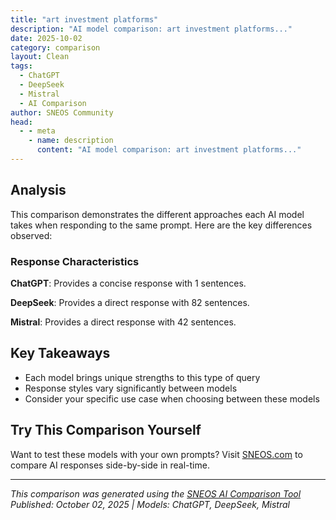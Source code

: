 ```yaml
---
title: "art investment platforms"
description: "AI model comparison: art investment platforms..."
date: 2025-10-02
category: comparison
layout: Clean
tags:
  - ChatGPT
  - DeepSeek
  - Mistral
  - AI Comparison
author: SNEOS Community
head:
  - - meta
    - name: description
      content: "AI model comparison: art investment platforms..."
---
```


<ChatComparison
  title="art investment platforms"
  prompt="art investment platforms"
  :responses='{
    "ChatGPT": "Art investment platforms have gained popularity as they provide individuals with opportunities to invest in art pieces without needing to purchase them outright. These platforms often offer fractional ownership, curated collections, and various investment strategies. Here are some notable art investment platforms as of my last update:\n\n1. **Masterworks**: This platform allows investors to buy shares in high-value artworks, thereby enabling fractional ownership. Masterworks focuses on blue-chip art and provides investors with data and insights into the art market.\n\n2. **Artfinder**: While primarily a marketplace for original artworks by independent artists, Artfinder also offers opportunities for investment in unique pieces. It connects art lovers and potential investors with emerging artists.\n\n3. **Artnet**: Artnet operates as an art auction platform and marketplace, providing resources for art investment and valuation. It features an art price database and analysis tools useful for serious investors.\n\n4. **Saatchi Art**: Known for showcasing a wide range of original artworks, Saatchi Art also provides investment opportunities in contemporary art. They focus on increasing accessibility for art collectors and investors.\n\n5. **Catawiki**: An auction platform that specializes in unique collectibles, including art, Catawiki allows users to bid on artworks and also provides an option for investment.\n\n6. **Art Finance**: This platform includes more direct art financing options, such as securing loans against artworks and other financial products tailored to the art market.\n\n7. **Artory**: This platform offers a digital registry for artworks and aims to increase transparency and trust in art ownership. They provide investment insights as well.\n\n8. **Investart**: Investart allows investors to pool resources to buy artwork and then manage that art collectively, aiming for appreciation over time.\n\n9. **Crowdsourced Art Platforms**: Some platforms enable collective investment in art projects or upcoming artists, often engaging with communities to fund specific artworks or installations.\n\nEach platform has its own unique approach and set of features. If you&#39;re considering investing in art, it&#39;s essential to do thorough research on the platform, the artworks they offer, and the artists represented to understand the potential risks and rewards.",
    "DeepSeek": "Of course. Here is a comprehensive overview of art investment platforms, breaking down the different models, key players, benefits, and risks.\n\n### The Core Concept\n\nArt investment platforms aim to democratize art ownership, which was traditionally reserved for the ultra-wealthy. They allow individuals to buy \u0022shares\u0022 or fractions of high-value artworks, enabling them to benefit from potential appreciation without having to buy, store, and insure the entire piece.\n\n---\n\n### Types of Art Investment Platforms\n\nThe market has evolved into several distinct models:\n\n#### 1. Fractional Ownership Platforms\nThis is the most common model. The platform purchases a valuable artwork, holds it in a secure storage facility, and then issues shares or tokens representing ownership. Investors can buy and (in some cases) sell these shares on a secondary market.\n\n*   **How it works:** You buy a piece of a multi-million dollar painting. If the artwork increases in value, so does your share.\n*   **Examples:** **Masterworks**, **Ot\u00EDs**.\n\n#### 2. Art Securitization \u0026 Trading Exchanges\nThese platforms take fractional ownership a step further by creating a more formal, regulated, and liquid secondary market. They often structure the artwork as an \u0022asset-backed security\u0022 that can be traded like a stock.\n\n*   **How it works:** After an initial offering, shares are listed on the platform\u0027s own exchange, allowing for more frequent buying and selling.\n*   **Examples:** **Artex**, **ART Stock Exchange**.\n\n#### 3. Art-Focused ETFs and Funds\nInstead of owning a fraction of a single artwork, you invest in a fund or an Exchange-Traded Fund (ETF) that holds a diversified portfolio of artworks. This spreads the risk across many assets.\n\n*   **How it works:** Similar to buying a share of a Vanguard fund, but the underlying assets are paintings, sculptures, etc.\n*   **Examples:** The **Artemundi Global Fund**, **The Fine Art Group**. (Note: A pure art ETF has been attempted but is not yet widely available on public markets).\n\n#### 4. NFT Art Platforms\nWhile a different asset class, NFT (Non-Fungible Token) platforms are a major part of the digital art investment landscape. They allow for direct ownership of digital art verified on a blockchain.\n\n*   **How it works:** You buy an NFT, which represents your ownership of the unique digital file. The market is highly speculative and volatile.\n*   **Examples:** **OpenSea**, **SuperRare**, **Foundation**.\n\n---\n\n### Key Players in the Market\n\n| Platform | Model | Key Features \u0026 Focus | Minimum Investment |\n| :--- | :--- | :--- | :--- |\n| **Masterworks** | Fractional Ownership | Leader in the space; focuses on blue-chip art (Warhol, Banksy, Monet). Has a robust secondary market. | Often $500-$1,000 per share |\n| **Ot\u00EDs** | Fractional Ownership | Broader focus, including contemporary art, collectibles (e.g., rare sneakers, watches), and NFTs. | As low as $5 |\n| **Artex** | Securitization \u0026 Trading | Aims to be a stock exchange for art. Involves a formal IPO process for each artwork. | Varies by offering |\n| **Artory Registry** | Registry \u0026 Blockchain | Not an investment platform per se, but provides a secure, blockchain-based registry for art ownership and provenance, which supports the ecosystem. | N/A |\n\n---\n\n### Benefits of Using Art Investment Platforms\n\n1.  **Accessibility \u0026 Lower Barrier to Entry:** Invest in a multi-million dollar asset for a few hundred dollars.\n2.  **Diversification:** Art has a low correlation with traditional stock and bond markets, making it a good portfolio diversifier.\n3.  **Potential for High Returns:** The top end of the art market has historically appreciated significantly, sometimes outperforming indices like the S\u0026P 500.\n4.  **Liquidity (Relative to Physical Art):** While not as liquid as stocks, the secondary markets on these platforms are far more liquid than trying to sell a whole painting privately.\n5.  **No Storage or Insurance Hassles:** The platform handles all the logistics, security, and costs of storing and insuring the artwork.\n\n---\n\n### Major Risks and Considerations\n\n1.  **Illiquidity and Lock-Up Periods:** This is the biggest risk. You may not be able to sell your shares immediately. Many platforms have holding periods (e.g., 3-10 years) before you can sell on the secondary market, and there\u0027s no guarantee a buyer will be there.\n2.  **High Fees:** Platforms charge various fees, including:\n    *   **Acquisition Fees** (to buy the art)\n    *   **Storage \u0026 Insurance Fees** (annual costs)\n    *   **Management Fees** (similar to a fund)\n    *   **Carried Interest** (a percentage of the profits when the art is sold)\n3.  **Speculative \u0026 Volatile Market:** Art value is subjective. It\u0027s driven by trends, artist reputation, and collector taste. An artist can fall out of favor, causing prices to plummet.\n4.  **Lack of Income:** Art does not produce dividends or interest. Your return is 100% dependent on capital appreciation.\n5.  **Platform Risk:** The industry is relatively new. If the platform goes out of business, the process of reclaiming your investment could be complex and costly.\n6.  **Transparency \u0026 Valuation:** How does the platform select art? Who appraises it? Understanding their methodology is crucial, as inflated acquisition prices can hurt returns.\n\n---\n\n### Before You Invest: A Checklist\n\n*   **Understand the Fee Structure:** Read the fine print. High fees can eat away your returns.\n*   **Check the Liquidity Terms:** How long is the holding period? How active is the secondary market?\n*   **Research the Platform\u0027s Track Record:** Have they successfully exited any investments (i.e., sold a painting and returned profits to shareholders)?\n*   **Diversify Your \u0022Art Portfolio\u0022:** Don\u0027t put all your money into one artwork or even one artist.\n*   **Consider it a Long-Term, Alternative Investment:** Allocate only a small, speculative portion of your overall portfolio to art. It should not replace traditional investments like stocks and bonds.\n\n### The Bottom Line\n\nArt investment platforms have successfully opened up a once-exclusive asset class. They offer a compelling way to gain exposure to the art market with relatively small amounts of capital. However, they are not a get-rich-quick scheme. They are **illiquid, high-fee, speculative investments** best suited for sophisticated investors who understand the risks and are prepared to hold for the long term.\n\nAlways do your own thorough research before investing in any platform.",
    "Mistral": "Art investment platforms provide a way for individuals to invest in artworks, often by purchasing shares or fractional ownership in pieces of art. These platforms can democratize access to the art market, which has traditionally been reserved for wealthy collectors and institutions. Here are some key features and examples of art investment platforms:\n\n### Key Features:\n1. **Fractional Ownership**: Allows investors to buy a fraction of an artwork, making high-value pieces more accessible.\n2. **Transparency**: Provides detailed information about the artwork, including its provenance, condition, and market value.\n3. **Liquidity**: Offers a marketplace where investors can buy and sell their shares, providing liquidity that is often lacking in traditional art markets.\n4. **Diversification**: Enables investors to diversify their portfolios by investing in multiple artworks.\n5. **Expert Curation**: Often involves expert curation to select high-quality artworks with strong investment potential.\n6. **Digital Platforms**: Utilizes digital technology to facilitate transactions, manage portfolios, and provide market insights.\n\n### Examples of Art Investment Platforms:\n1. **Masterworks**:\n   - **Description**: Masterworks allows investors to buy shares in blue-chip artworks. The platform handles the acquisition, storage, and eventual sale of the artworks.\n   - **Features**: Fractional ownership, expert curation, secondary market for trading shares.\n\n2. **Arthena**:\n   - **Description**: Arthena offers investment funds focused on contemporary art. Investors can buy into these funds, which are managed by art experts.\n   - **Features**: Diversified portfolios, expert management, potential for high returns.\n\n3. **Yieldstreet**:\n   - **Description**: Yieldstreet offers a variety of alternative investment opportunities, including art. Investors can buy into art funds or individual pieces.\n   - **Features**: Diversified investment options, expert curation, potential for high returns.\n\n4. **Artsy**:\n   - **Description**: Artsy is an online platform for discovering, buying, and selling fine art. While not strictly an investment platform, it provides a marketplace for art transactions.\n   - **Features**: Large inventory, expert curation, market insights.\n\n5. **Rally Rd.**:\n   - **Description**: Rally Rd. allows investors to buy shares in collectibles, including art. The platform offers a secondary market for trading shares.\n   - **Features**: Fractional ownership, diversified collectibles, secondary market.\n\n### Considerations:\n- **Risk**: Like any investment, art carries risks, including market volatility and the potential for fraud.\n- **Fees**: Platforms may charge fees for transactions, management, and storage.\n- **Regulation**: Ensure the platform complies with relevant financial regulations and has a good reputation.\n- **Liquidity**: While these platforms aim to provide liquidity, the market for art shares may still be less liquid than traditional financial markets.\n\n### Conclusion:\nArt investment platforms offer a unique opportunity for investors to participate in the art market without the need for large capital outlays. However, it\u0027s important to do thorough research and consider the risks and fees involved before investing."
  }'
  published-date="10:10"
/>

## Analysis

This comparison demonstrates the different approaches each AI model takes when responding to the same prompt. Here are the key differences observed:

### Response Characteristics

**ChatGPT**: Provides a concise response with 1 sentences. 

**DeepSeek**: Provides a direct response with 82 sentences. 

**Mistral**: Provides a direct response with 42 sentences. 

## Key Takeaways

- Each model brings unique strengths to this type of query
- Response styles vary significantly between models
- Consider your specific use case when choosing between these models

## Try This Comparison Yourself

Want to test these models with your own prompts? Visit [SNEOS.com](https://sneos.com) to compare AI responses side-by-side in real-time.

---

*This comparison was generated using the [SNEOS AI Comparison Tool](https://sneos.com)*
*Published: October 02, 2025 | Models: ChatGPT, DeepSeek, Mistral*
